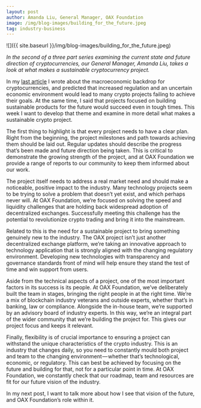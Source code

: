 ```yaml
---
layout: post
author: Amanda Liu, General Manager, OAX Foundation
image: /img/blog-images/building_for_the_future.jpeg
tag: industry-business
---
```


![]({{ site.baseurl }}/img/blog-images/building_for_the_future.jpeg)

_In the second of a three part series examining the current state and future direction of cryptocurrencies, our General Manager, Amanda Liu, takes a look at what makes a sustainable cryptocurrency project._

In my [last article](https://medium.com/@OAX_Foundation/cryptocurrencies-and-blockchain-the-bigger-picture-d98feee206fb) I wrote about the macroeconomic backdrop for cryptocurrencies, and predicted that increased regulation and an uncertain economic environment would lead to many crypto projects failing to achieve their goals. At the same time, I said that projects focused on building sustainable products for the future would succeed even in tough times. This week I want to develop that theme and examine in more detail what makes a sustainable crypto project.

The first thing to highlight is that every project needs to have a clear plan. Right from the beginning, the project milestones and path towards achieving them should be laid out. Regular updates should describe the progress that’s been made and future direction being taken. This is critical to demonstrate the growing strength of the project, and at OAX Foundation we provide a range of reports to our community to keep them informed about our work.

The project itself needs to address a real market need and should make a noticeable, positive impact to the industry. Many technology projects seem to be trying to solve a problem that doesn’t yet exist, and which perhaps never will. At OAX Foundation, we’re focused on solving the speed and liquidity challenges that are holding back widespread adoption of decentralized exchanges. Successfully meeting this challenge has the potential to revolutionize crypto trading and bring it into the mainstream.

Related to this is the need for a sustainable project to bring something genuinely new to the industry. The OAX project isn’t just another decentralized exchange platform, we’re taking an innovative approach to technology application that is strongly aligned with the changing regulatory environment. Developing new technologies with transparency and governance standards front of mind will help ensure they stand the test of time and win support from users.

Aside from the technical aspects of a project, one of the most important factors in its success is its people. At OAX Foundation, we’ve deliberately built the team in stages, bringing the right people in at the right time. We’re a mix of blockchain industry veterans and outside experts, whether that’s in banking, law or compliance. Alongside the in-house team, we’re supported by an advisory board of industry experts. In this way, we’re an integral part of the wider community that we’re building the project for. This gives our project focus and keeps it relevant.

Finally, flexibility is of crucial importance to ensuring a project can withstand the unique characteristics of the crypto industry. This is an industry that changes daily, so you need to constantly mould both project and team to the changing environment — whether that’s technological, economic, or regulatory. This can best be achieved by focusing on the future and building for that, not for a particular point in time. At OAX Foundation, we constantly check that our roadmap, team and resources are fit for our future vision of the industry.

In my next post, I want to talk more about how I see that vision of the future, and OAX Foundation’s role within it.
